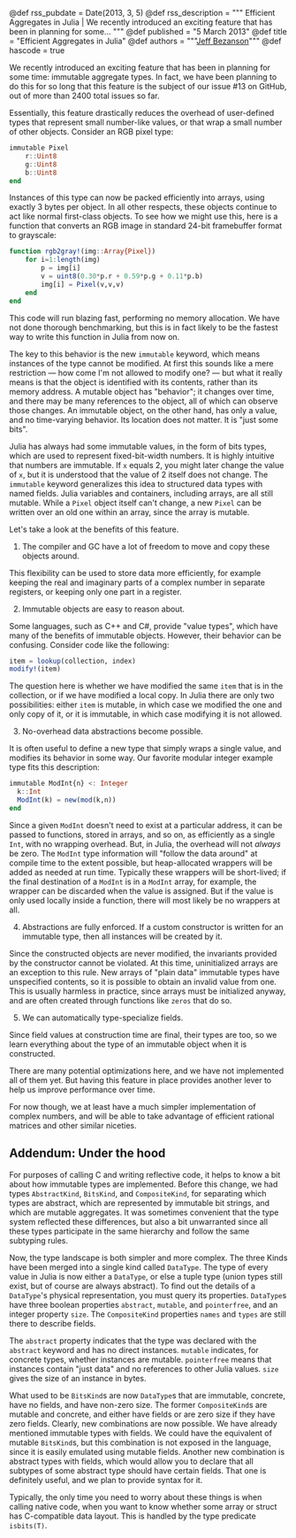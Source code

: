 @def rss_pubdate = Date(2013, 3, 5)
@def rss_description = """ Efficient Aggregates in Julia | We recently introduced an exciting feature that has been in planning for some... """
@def published = "5 March 2013"
@def title = "Efficient Aggregates in Julia"
@def authors = """<a href="https://github.com/JeffBezanson">Jeff Bezanson</a>"""
@def hascode = true


We recently introduced an exciting feature that has been in planning for some
time: immutable aggregate types. In fact, we have been planning to do this
for so long that this feature is the subject of our issue #13 on GitHub,
out of more than 2400 total issues so far.

Essentially, this feature drastically reduces the overhead of user-defined
types that represent small number-like values, or that wrap a small number
of other objects. Consider an RGB pixel type:

```julia
immutable Pixel
    r::Uint8
    g::Uint8
    b::Uint8
end
```

Instances of this type can now be packed efficiently into arrays, using
exactly 3 bytes per object. In all other respects, these objects continue
to act like normal first-class objects. To see how we might use
this, here is a function that converts an RGB image in standard 24-bit
framebuffer format to grayscale:

```julia
function rgb2gray!(img::Array{Pixel})
    for i=1:length(img)
        p = img[i]
        v = uint8(0.30*p.r + 0.59*p.g + 0.11*p.b)
        img[i] = Pixel(v,v,v)
    end
end
```

This code will run blazing fast, performing no memory allocation. We
have not done thorough benchmarking, but this is in fact likely to be the
fastest way to write this function in Julia from now on.

The key to this behavior is the new `immutable` keyword, which means
instances of the type cannot be modified. At first this sounds like
a mere restriction — how come I'm not allowed to modify one? — but
what it really means is that the object is identified with its contents,
rather than its memory address. A mutable object has "behavior"; it changes
over time, and there may be many references to the object, all of which
can observe those changes. An immutable object, on the other hand, has only
a value, and no time-varying behavior. Its location does not matter. It is
"just some bits".

Julia has always had some immutable values, in the form of bits types,
which are used to represent fixed-bit-width numbers. It is highly intuitive
that numbers are immutable. If `x` equals 2, you might later change the value
of `x`, but it is understood that the value of 2 itself does not change.
The `immutable` keyword generalizes this idea to structured data types with
named fields. Julia variables and containers, including arrays, are all
still mutable. While a `Pixel` object itself can't change, a new `Pixel`
can be written over an old one within an array, since the array is mutable.

Let's take a look at the benefits of this feature.

1. The compiler and GC have a lot of freedom to move and copy these objects
   around.

This flexibility can be used to store data more efficiently, for example keeping the real
and imaginary parts of a complex number in separate registers, or keeping only one part in a
register.

2. Immutable objects are easy to reason about.

Some languages, such as C++ and C#, provide "value types", which have many of the benefits
of immutable objects. However, their behavior can be confusing. Consider code like the
following:

```julia
item = lookup(collection, index)
modify!(item)
```

The question here is whether we have modified the same `item` that is in
the collection, or if we have modified a local copy. In Julia there are
only two possibilities: either `item` is mutable, in which case we modified the
one and only copy of it, or it is immutable, in which case modifying it is
not allowed.

3. No-overhead data abstractions become possible.

It is often useful to define a new type that simply wraps a single value, and modifies its
behavior in some way. Our favorite modular integer example type fits this description:

```julia
immutable ModInt{n} <: Integer
  k::Int
  ModInt(k) = new(mod(k,n))
end
```

Since a given `ModInt` doesn't need to exist at a particular address, it
can be passed to functions, stored in arrays, and so on, as efficiently as
a single `Int`, with no wrapping overhead. But, in Julia, the overhead will not
*always* be zero. The `ModInt` type information will "follow the data around"
at compile time to the extent possible, but heap-allocated wrappers will be
added as needed at run time. Typically these wrappers will be short-lived;
if the final destination of a `ModInt` is in a `ModInt` array, for example,
the wrapper can be discarded when the value is assigned. But if the value is
only used locally inside a function, there will most likely be no wrappers
at all.

4. Abstractions are fully enforced. If a custom constructor is written for
   an immutable type, then all instances will be created by it.

Since the constructed objects are never modified, the invariants provided by the constructor
cannot be violated. At this time, uninitialized arrays are an exception to this rule. New
arrays of "plain data" immutable types have unspecified contents, so it is possible to
obtain an invalid value from one. This is usually harmless in practice, since arrays must be
initialized anyway, and are often created through functions like `zeros` that do so.

5. We can automatically type-specialize fields.

Since field values at construction time are final, their types are too, so we learn
everything about the type of an immutable object when it is constructed.

There are many potential optimizations here, and we have not implemented all of them yet.
But having this feature in place provides another lever to help us improve performance over
time.

For now though, we at least have a much simpler implementation of complex numbers, and will
be able to take advantage of efficient rational matrices and other similar niceties.


## Addendum: Under the hood

For purposes of calling C and writing reflective code, it helps to know a
bit about how immutable types are implemented. Before this change, we had
types `AbstractKind`, `BitsKind`, and `CompositeKind`, for separating which
types are abstract, which are represented by immutable bit strings, and which
are mutable aggregates. It was sometimes convenient that the type system
reflected these differences, but also a bit unwarranted since all these
types participate in the same hierarchy and follow the same subtyping rules.

Now, the type landscape is both simpler and more complex. The three Kinds
have been merged into a single kind called `DataType`. The type of every
value in Julia is now either a `DataType`, or else a tuple type (union types
still exist, but of course are always abstract). To find out the details
of a `DataType`'s physical representation, you must query its properties.
`DataType`s have three boolean properties `abstract`, `mutable`, and
`pointerfree`, and an integer property `size`. The `CompositeKind` properties
`names` and `types` are still there to describe fields.

The `abstract` property indicates that the type was declared with the
`abstract` keyword and has no direct instances. `mutable` indicates, for
concrete types, whether instances are mutable. `pointerfree` means that
instances contain "just data" and no references to other Julia values.
`size` gives the size of an instance in bytes.

What used to be `BitsKind`s are now `DataType`s that are immutable, concrete,
have no fields, and have non-zero size. The former `CompositeKind`s are
mutable and concrete, and either have fields or are zero size if they
have zero fields. Clearly, new combinations are now possible. We have
already mentioned immutable types with fields. We could have the equivalent
of mutable `BitsKind`s, but this combination is not exposed in the language,
since it is easily emulated using mutable fields. Another new combination
is abstract types with fields, which would allow you to declare that all
subtypes of some abstract type should have certain fields. That one is
definitely useful, and we plan to provide syntax for it.

Typically, the only time you need to worry about these things
is when calling native code, when you want to know whether some array
or struct has C-compatible data layout. This is handled by the type
predicate `isbits(T)`.
